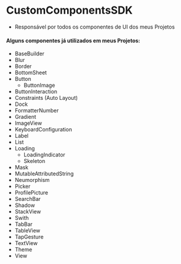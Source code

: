 # CustomComponentsSDK
- Responsável por todos os componentes de UI dos meus Projetos


#### Alguns componentes já utilizados em meus Projetos:
- BaseBuilder
- Blur
- Border
- BottomSheet
- Button
  - ButtonImage
- ButtonInteraction
- Constraints (Auto Layout)
- Dock
- FormatterNumber
- Gradient
- ImageView
- KeyboardConfiguration
- Label
- List
- Loading
  - LoadingIndicator
  - Skeleton
- Mask
- MutableAttributedString
- Neumorphism
- Picker
- ProfilePicture
- SearchBar
- Shadow
- StackView
- Swith
- TabBar
- TableView
- TapGesture
- TextView
- Theme
- View
